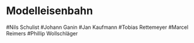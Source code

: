 # Modelleisenbahn

#Nils Schulist
#Johann Ganin
#Jan Kaufmann
#Tobias Rettemeyer
#Marcel Reimers
#Phillip Wollschläger
